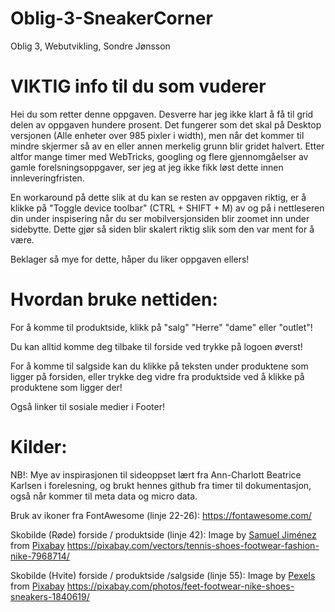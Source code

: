 # Oblig-3-SneakerCorner
Oblig 3, Webutvikling, Sondre Jønsson 

# VIKTIG info til du som vuderer

Hei du som retter denne oppgaven. Desverre har jeg ikke klart å få til grid delen av oppgaven hundere prosent. Det fungerer som det skal på Desktop versjonen (Alle enheter over 985 pixler i width), men når det kommer til mindre skjermer så av en eller annen merkelig grunn blir gridet halvert. Etter altfor mange timer med WebTricks, googling og flere gjennomgåelser av gamle forelsningsoppgaver, ser jeg at jeg ikke fikk løst dette innen innleveringfristen.

En workaround på dette slik at du kan se resten av oppgaven riktig, er å klikke på "Toggle device toolbar" (CTRL + SHIFT + M) av og på i nettleseren din under inspisering når du ser mobilversjonsiden blir zoomet inn under sidebytte. Dette gjør så siden blir skalert riktig slik som den var ment for å være. 

Beklager så mye for dette, håper du liker oppgaven ellers!

# Hvordan bruke nettiden: 

For å komme til produktside, klikk på "salg" "Herre" "dame" eller "outlet"!

Du kan alltid komme deg tilbake til forside ved trykke på logoen øverst!

For å komme til salgside kan du klikke på teksten under produktene som ligger på forsiden, eller trykke deg vidre fra produktside ved å klikke på produktene som ligger der!

Også linker til sosiale medier i Footer!

# Kilder: 

NB!: Mye av inspirasjonen til sideoppset lært fra Ann-Charlott Beatrice Karlsen i forelesning, og brukt hennes github fra timer til dokumentasjon, også når kommer til meta data og micro data.

Bruk av ikoner fra FontAwesome (linje 22-26): https://fontawesome.com/

Skobilde (Røde) forside / produktside (linje 42): Image by <a href="https://pixabay.com/users/deanmoth-20152640/?utm_source=link-attribution&utm_medium=referral&utm_campaign=image&utm_content=7968714">Samuel Jiménez</a> from <a href="https://pixabay.com//?utm_source=link-attribution&utm_medium=referral&utm_campaign=image&utm_content=7968714">Pixabay</a>
https://pixabay.com/vectors/tennis-shoes-footwear-fashion-nike-7968714/

Skobilde (Hvite) forside / produktside /salgside (linje 55): Image by <a href="https://pixabay.com/users/pexels-2286921/?utm_source=link-attribution&utm_medium=referral&utm_campaign=image&utm_content=1840619">Pexels</a> from <a href="https://pixabay.com//?utm_source=link-attribution&utm_medium=referral&utm_campaign=image&utm_content=1840619">Pixabay</a>
https://pixabay.com/photos/feet-footwear-nike-shoes-sneakers-1840619/




